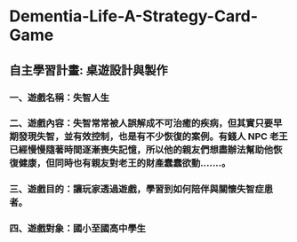 # Dementia-Life-A-Strategy-Card-Game
## 自主學習計畫: 桌遊設計與製作 
### 一、遊戲名稱：失智人生  
### 二、遊戲內容：失智常常被人誤解成不可治癒的疾病，但其實只要早期發現失智，並有效控制，也是有不少恢復的案例。有錢人 NPC 老王已經慢慢隨著時間逐漸喪失記憶，所以他的親友們想盡辦法幫助他恢復健康，但同時也有親友對老王的財產蠢蠢欲動.......。  
### 三、遊戲目的：讓玩家透過遊戲，學習到如何陪伴與關懷失智症患者。  
### 四、遊戲對象：國小至國高中學生  
